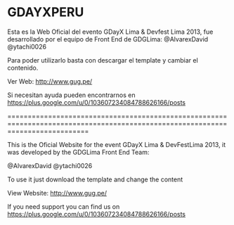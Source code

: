 GDAYXPERU
=========

Esta es la Web Oficial del evento GDayX Lima & Devfest Lima 2013, fue desarrollado por el equipo de Front End de GDGLima:
@AlvarexDavid
@ytachi0026

Para poder utilizarlo basta con descargar el template y cambiar el contenido.

Ver Web: http://www.gug.pe/

Si necesitan ayuda pueden encontrarnos en https://plus.google.com/u/0/103607234084788626166/posts


================================================================================================================================

This is the Oficial Website for the event GDayX Lima & DevFestLima 2013, it was developed by the GDGLima Front End Team:

@AlvarexDavid
@ytachi0026

To use it just download the template and change the content

View Website: http://www.gug.pe/

If you need support you can find us on https://plus.google.com/u/0/103607234084788626166/posts



